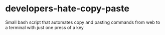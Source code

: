 # developers-hate-copy-paste
Small bash script that automates copy and pasting commands from web to a terminal with just one press of a key
